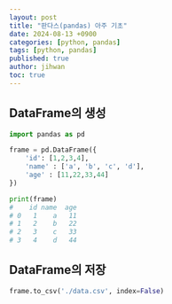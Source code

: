 ```yaml
---
layout: post
title: "판다스(pandas) 아주 기초"
date: 2024-08-13 +0900
categories: [python, pandas]
tags: [python, pandas]
published: true
author: jihwan
toc: true
---
```


## DataFrame의 생성

```python 
import pandas as pd

frame = pd.DataFrame({
    'id': [1,2,3,4],
    'name' : ['a', 'b', 'c', 'd'],
    'age' : [11,22,33,44]
})

print(frame)
#    id name  age
# 0   1    a   11
# 1   2    b   22
# 2   3    c   33
# 3   4    d   44
```

## DataFrame의 저장

```python
frame.to_csv('./data.csv', index=False)

```